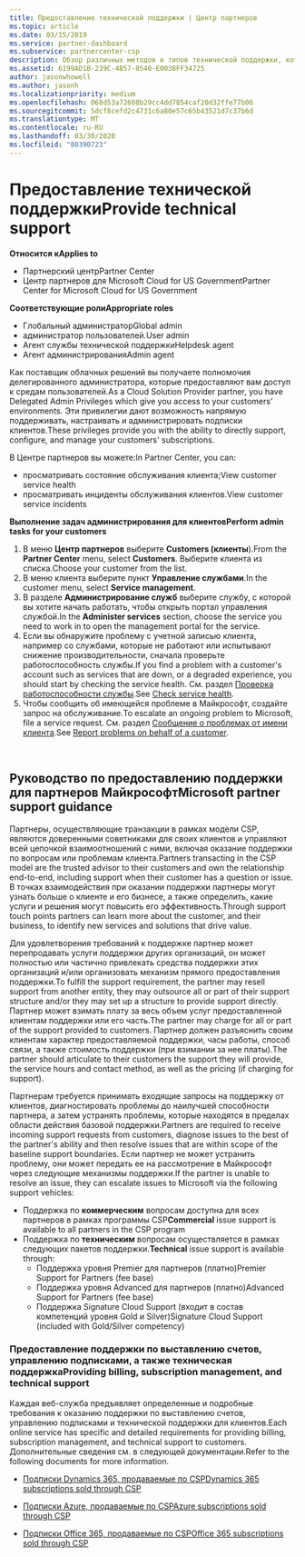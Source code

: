 ```yaml
---
title: Предоставление технической поддержки | Центр партнеров
ms.topic: article
ms.date: 03/15/2019
ms.service: partner-dashboard
ms.subservice: partnercenter-csp
description: Обзор различных методов и типов технической поддержки, которые можно предложить клиентам.
ms.assetid: 6199AD1B-239C-4B57-8540-E0038FF34725
author: jasonwhowell
ms.author: jasonh
ms.localizationpriority: medium
ms.openlocfilehash: 068d53a72608b29cc4dd7854caf20d32ffe77b06
ms.sourcegitcommit: 5dcf8cefd2c4731c6a80e57c65b43521d7c37b6d
ms.translationtype: MT
ms.contentlocale: ru-RU
ms.lasthandoff: 03/30/2020
ms.locfileid: "80390723"
---
```

# <a name="provide-technical-support"></a><span data-ttu-id="ecd5b-103">Предоставление технической поддержки</span><span class="sxs-lookup"><span data-stu-id="ecd5b-103">Provide technical support</span></span>

<span data-ttu-id="ecd5b-104">**Относится к**</span><span class="sxs-lookup"><span data-stu-id="ecd5b-104">**Applies to**</span></span>

-  <span data-ttu-id="ecd5b-105">Партнерский центр</span><span class="sxs-lookup"><span data-stu-id="ecd5b-105">Partner Center</span></span>
-  <span data-ttu-id="ecd5b-106">Центр партнеров для Microsoft Cloud for US Government</span><span class="sxs-lookup"><span data-stu-id="ecd5b-106">Partner Center for Microsoft Cloud for US Government</span></span>

<span data-ttu-id="ecd5b-107">**Соответствующие роли**</span><span class="sxs-lookup"><span data-stu-id="ecd5b-107">**Appropriate roles**</span></span>
-   <span data-ttu-id="ecd5b-108">Глобальный администратор</span><span class="sxs-lookup"><span data-stu-id="ecd5b-108">Global admin</span></span>
-   <span data-ttu-id="ecd5b-109">администратор пользователей.</span><span class="sxs-lookup"><span data-stu-id="ecd5b-109">User admin</span></span>
-   <span data-ttu-id="ecd5b-110">Агент службы технической поддержки</span><span class="sxs-lookup"><span data-stu-id="ecd5b-110">Helpdesk agent</span></span>
-   <span data-ttu-id="ecd5b-111">Агент администрирования</span><span class="sxs-lookup"><span data-stu-id="ecd5b-111">Admin agent</span></span>

<span data-ttu-id="ecd5b-112">Как поставщик облачных решений вы получаете полномочия делегированного администратора, которые предоставляют вам доступ к средам пользователей.</span><span class="sxs-lookup"><span data-stu-id="ecd5b-112">As a Cloud Solution Provider partner, you have Delegated Admin Privileges which give you access to your customers' environments.</span></span> <span data-ttu-id="ecd5b-113">Эти привилегии дают возможность напрямую поддерживать, настраивать и администрировать подписки клиентов.</span><span class="sxs-lookup"><span data-stu-id="ecd5b-113">These privileges provide you with the ability to directly support, configure, and manage your customers' subscriptions.</span></span>

<span data-ttu-id="ecd5b-114">В Центре партнеров вы можете:</span><span class="sxs-lookup"><span data-stu-id="ecd5b-114">In Partner Center, you can:</span></span>

-   <span data-ttu-id="ecd5b-115">просматривать состояние обслуживания клиента;</span><span class="sxs-lookup"><span data-stu-id="ecd5b-115">View customer service health</span></span>
-   <span data-ttu-id="ecd5b-116">просматривать инциденты обслуживания клиентов.</span><span class="sxs-lookup"><span data-stu-id="ecd5b-116">View customer service incidents</span></span>

<span data-ttu-id="ecd5b-117">**Выполнение задач администрирования для клиентов**</span><span class="sxs-lookup"><span data-stu-id="ecd5b-117">**Perform admin tasks for your customers**</span></span>

1.  <span data-ttu-id="ecd5b-118">В меню **Центр партнеров** выберите **Customers (клиенты**).</span><span class="sxs-lookup"><span data-stu-id="ecd5b-118">From the **Partner Center** menu, select **Customers**.</span></span> <span data-ttu-id="ecd5b-119">Выберите клиента из списка.</span><span class="sxs-lookup"><span data-stu-id="ecd5b-119">Choose your customer from the list.</span></span>
2.  <span data-ttu-id="ecd5b-120">В меню клиента выберите пункт **Управление службами**.</span><span class="sxs-lookup"><span data-stu-id="ecd5b-120">In the customer menu, select **Service management**.</span></span>
3.  <span data-ttu-id="ecd5b-121">В разделе **Администрирование служб** выберите службу, с которой вы хотите начать работать, чтобы открыть портал управления службой.</span><span class="sxs-lookup"><span data-stu-id="ecd5b-121">In the **Administer services** section, choose the service you need to work in to open the management portal for the service.</span></span>
4.  <span data-ttu-id="ecd5b-122">Если вы обнаружите проблему с учетной записью клиента, например со службами, которые не работают или испытывают снижение производительности, сначала проверьте работоспособность службы.</span><span class="sxs-lookup"><span data-stu-id="ecd5b-122">If you find a problem with a customer's account such as services that are down, or a degraded experience, you should start by checking the service health.</span></span> <span data-ttu-id="ecd5b-123">См. раздел [Проверка работоспособности службы](check-service-health.md).</span><span class="sxs-lookup"><span data-stu-id="ecd5b-123">See [Check service health](check-service-health.md).</span></span>
5.  <span data-ttu-id="ecd5b-124">Чтобы сообщить об имеющейся проблеме в Майкрософт, создайте запрос на обслуживание.</span><span class="sxs-lookup"><span data-stu-id="ecd5b-124">To escalate an ongoing problem to Microsoft, file a service request.</span></span> <span data-ttu-id="ecd5b-125">См. раздел [Сообщение о проблемах от имени клиента](report-problems-on-behalf-of-a-customer.md).</span><span class="sxs-lookup"><span data-stu-id="ecd5b-125">See [Report problems on behalf of a customer](report-problems-on-behalf-of-a-customer.md).</span></span>

 
## <a name="microsoft-partner-support-guidance"></a><span data-ttu-id="ecd5b-126">Руководство по предоставлению поддержки для партнеров Майкрософт</span><span class="sxs-lookup"><span data-stu-id="ecd5b-126">Microsoft partner support guidance</span></span>

<span data-ttu-id="ecd5b-127">Партнеры, осуществляющие транзакции в рамках модели CSP, являются доверенными советниками для своих клиентов и управляют всей цепочкой взаимоотношений с ними, включая оказание поддержки по вопросам или проблемам клиента.</span><span class="sxs-lookup"><span data-stu-id="ecd5b-127">Partners transacting in the CSP model are the trusted advisor to their customers and own the relationship end-to-end, including support when their customer has a question or issue.</span></span> <span data-ttu-id="ecd5b-128">В точках взаимодействия при оказании поддержки партнеры могут узнать больше о клиенте и его бизнесе, а также определить, какие услуги и решения могут повысить его эффективность.</span><span class="sxs-lookup"><span data-stu-id="ecd5b-128">Through support touch points partners can learn more about the customer, and their business, to identify new services and solutions that drive value.</span></span>

<span data-ttu-id="ecd5b-129">Для удовлетворения требований к поддержке партнер может перепродавать услуги поддержки других организаций, он может полностью или частично привлекать средства поддержки этих организаций и/или организовать механизм прямого предоставления поддержки.</span><span class="sxs-lookup"><span data-stu-id="ecd5b-129">To fulfill the support requirement, the partner may resell support from another entity, they may outsource all or part of their support structure and/or they may set up a structure to provide support directly.</span></span>  <span data-ttu-id="ecd5b-130">Партнер может взимать плату за весь объем услуг предоставленной клиентам поддержки или его часть.</span><span class="sxs-lookup"><span data-stu-id="ecd5b-130">The partner may charge for all or part of the support provided to customers.</span></span> <span data-ttu-id="ecd5b-131">Партнер должен разъяснить своим клиентам характер предоставляемой поддержки, часы работы, способ связи, а также стоимость поддержки (при взимании за нее платы).</span><span class="sxs-lookup"><span data-stu-id="ecd5b-131">The partner should articulate to their customers the support they will provide, the service hours and contact method, as well as the pricing (if charging for support).</span></span> 

<span data-ttu-id="ecd5b-132">Партнерам требуется принимать входящие запросы на поддержку от клиентов, диагностировать проблемы до наилучшей способности партнера, а затем устранять проблемы, которые находятся в пределах области действия базовой поддержки.</span><span class="sxs-lookup"><span data-stu-id="ecd5b-132">Partners are required to receive incoming support requests from customers, diagnose issues to the best of the partner's ability and then resolve issues that are within scope of the baseline support boundaries.</span></span> <span data-ttu-id="ecd5b-133">Если партнер не может устранить проблему, они может передать ее на рассмотрение в Майкрософт через следующие механизмы поддержки.</span><span class="sxs-lookup"><span data-stu-id="ecd5b-133">If the partner is unable to resolve an issue, they can escalate issues to Microsoft via the following support vehicles:</span></span>

- <span data-ttu-id="ecd5b-134">Поддержка по **коммерческим** вопросам доступна для всех партнеров в рамках программы CSP</span><span class="sxs-lookup"><span data-stu-id="ecd5b-134">**Commercial** issue support is available to all partners in the CSP program</span></span>
-   <span data-ttu-id="ecd5b-135">Поддержка по **техническим** вопросам осуществляется в рамках следующих пакетов поддержки.</span><span class="sxs-lookup"><span data-stu-id="ecd5b-135">**Technical** issue support is available through:</span></span>
    -   <span data-ttu-id="ecd5b-136">Поддержка уровня Premier для партнеров (платно)</span><span class="sxs-lookup"><span data-stu-id="ecd5b-136">Premier Support for Partners (fee base)</span></span>
    -   <span data-ttu-id="ecd5b-137">Поддержка уровня Advanced для партнеров (платно)</span><span class="sxs-lookup"><span data-stu-id="ecd5b-137">Advanced Support for Partners (fee base)</span></span>
    -   <span data-ttu-id="ecd5b-138">Поддержка Signature Cloud Support (входит в состав компетенций уровня Gold и Silver)</span><span class="sxs-lookup"><span data-stu-id="ecd5b-138">Signature Cloud Support (included with Gold/Silver competency)</span></span>

### <a name="providing-billing-subscription-management-and-technical-support"></a><span data-ttu-id="ecd5b-139">Предоставление поддержки по выставлению счетов, управлению подписками, а также техническая поддержка</span><span class="sxs-lookup"><span data-stu-id="ecd5b-139">Providing billing, subscription management, and technical support</span></span> 

<span data-ttu-id="ecd5b-140">Каждая веб-служба предъявляет определенные и подробные требования к оказанию поддержки по выставлению счетов, управлению подписками и технической поддержки для клиентов.</span><span class="sxs-lookup"><span data-stu-id="ecd5b-140">Each online service has specific and detailed requirements for providing billing, subscription management, and technical support to customers.</span></span> <span data-ttu-id="ecd5b-141">Дополнительные сведения см. в следующей документации.</span><span class="sxs-lookup"><span data-stu-id="ecd5b-141">Refer to the following documents for more information.</span></span>

-   [<span data-ttu-id="ecd5b-142">Подписки Dynamics 365, продаваемые по CSP</span><span class="sxs-lookup"><span data-stu-id="ecd5b-142">Dynamics 365 subscriptions sold through CSP</span></span>](https://www.microsoftpartnercommunity.com/t5/CSP/Microsoft-Partner-Support-Guidance/m-p/5262#M30)

-   [<span data-ttu-id="ecd5b-143">Подписки Azure, продаваемые по CSP</span><span class="sxs-lookup"><span data-stu-id="ecd5b-143">Azure subscriptions sold through CSP</span></span>](https://www.microsoftpartnercommunity.com/t5/CSP/Microsoft-Partner-Support-Guidance/m-p/5263#M31)

-   [<span data-ttu-id="ecd5b-144">Подписки Office 365, продаваемые по CSP</span><span class="sxs-lookup"><span data-stu-id="ecd5b-144">Office 365 subscriptions sold through CSP</span></span>](https://www.microsoftpartnercommunity.com/t5/CSP/Microsoft-Partner-Support-Guidance/m-p/5264#M32)
 



